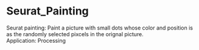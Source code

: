 # Seurat_Painting
Seurat painting: Paint a picture with small dots whose color and position is as the randomly selected pixcels in the orignal picture.  
Application: Processing
